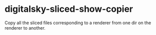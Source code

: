 # digitalsky-sliced-show-copier
Copy all the sliced files corresponding to a renderer from one dir on the renderer to another.
